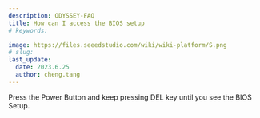 ```yaml
---
description: ODYSSEY-FAQ
title: How can I access the BIOS setup
# keywords:

image: https://files.seeedstudio.com/wiki/wiki-platform/S.png
# slug: 
last_update:
  date: 2023.6.25 
  author: cheng.tang
---
```

Press the Power Button and keep pressing DEL key until you see the BIOS Setup.